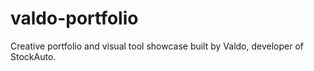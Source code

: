 # valdo-portfolio
Creative portfolio and visual tool showcase built by Valdo, developer of StockAuto.

